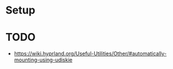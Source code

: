 # Setup

# TODO
- https://wiki.hyprland.org/Useful-Utilities/Other/#automatically-mounting-using-udiskie
